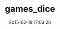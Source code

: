 ---
layout: post
title:  "games_dice"
repo:   "neilslater/games_dice"
date:   2015-02-18 17:03:26
gemurl: https://github.com/neilslater/games_dice
---